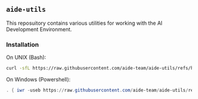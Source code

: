 ## `aide-utils`

This reposuitory contains various utilities for working with the AI Development Environment.

### Installation

On UNIX (Bash):

```bash
curl -sfL https://raw.githubusercontent.com/aide-team/aide-utils/refs/heads/main/src/install.sh | bash -
```

On Windows (Powershell):

```powershell
. { iwr -useb https://raw.githubusercontent.com/aide-team/aide-utils/refs/heads/main/src/install.ps1 } | iex;
```
